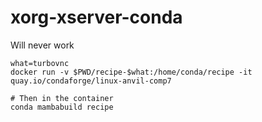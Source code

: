 # xorg-xserver-conda
Will never work


```
what=turbovnc
docker run -v $PWD/recipe-$what:/home/conda/recipe -it quay.io/condaforge/linux-anvil-comp7

# Then in the container
conda mambabuild recipe
```
